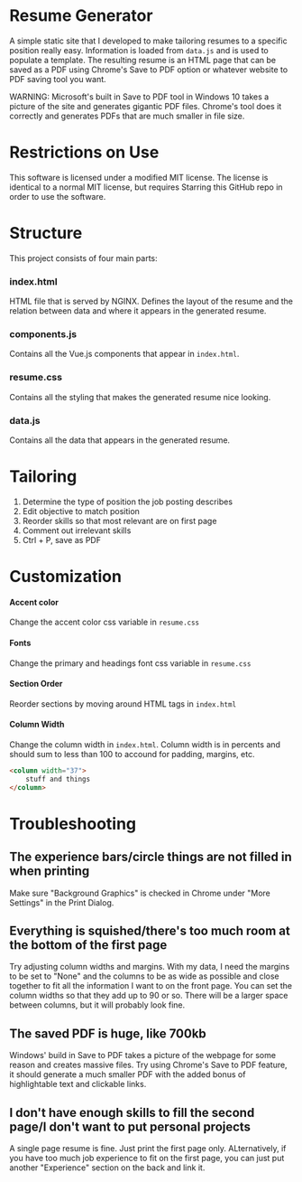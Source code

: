 # Resume Generator
A simple static site that I developed to make tailoring resumes to a specific position really easy.  Information is loaded from `data.js` and is used to populate a template.  The resulting resume is an HTML page that can be saved as a PDF using Chrome's Save to PDF option or whatever website to PDF saving tool you want.  

WARNING: Microsoft's built in Save to PDF tool in Windows 10 takes a picture of the site and generates gigantic PDF files.  Chrome's tool does it correctly and generates PDFs that are much smaller in file size.

# Restrictions on Use
This software is licensed under a modified MIT license.  The license is identical to a normal MIT license, but requires Starring this GitHub repo in order to use the software.


# Structure
This project consists of four main parts:

### index.html
HTML file that is served by NGINX.  Defines the layout of the resume and the relation between data and where it appears in the generated resume.

### components.js
Contains all the Vue.js components that appear in `index.html`.

### resume.css
Contains all the styling that makes the generated resume nice looking.

### data.js
Contains all the data that appears in the generated resume.


# Tailoring
1. Determine the type of position the job posting describes
2. Edit objective to match position
3. Reorder skills so that most relevant are on first page
4. Comment out irrelevant skills
5. Ctrl + P, save as PDF


# Customization

#### Accent color
Change the accent color css variable in `resume.css`


#### Fonts
Change the primary and headings font css variable in `resume.css`


#### Section Order
Reorder sections by moving around HTML tags in `index.html`


#### Column Width
Change the column width in `index.html`.  Column width is in percents and should sum to less than 100 to accound for padding, margins, etc.
```html
<column width="37">
    stuff and things
</column>
```

# Troubleshooting

## The experience bars/circle things are not filled in when printing
Make sure "Background Graphics" is checked in Chrome under "More Settings" in the Print Dialog.

## Everything is squished/there's too much room at the bottom of the first page
Try adjusting column widths and margins.  With my data, I need the margins to be set to "None" and the columns to be as wide as possible and close together to fit all the information I want to on the front page.  You can set the column widths so that they add up to 90 or so.  There will be a larger space between columns, but it will probably look fine.

## The saved PDF is huge, like 700kb
Windows' build in Save to PDF takes a picture of the webpage for some reason and creates massive files.  Try using Chrome's Save to PDF feature, it should generate a much smaller PDF with the added bonus of highlightable text and clickable links.

## I don't have enough skills to fill the second page/I don't want to put personal projects
A single page resume is fine.  Just print the first page only.  ALternatively, if you have too much job experience to fit on the first page, you can just put another "Experience" section on the back and link it.


